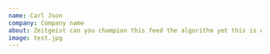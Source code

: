 ```yaml
---
name: Carl Json
company: Company name
about: Zeitgeist can you champion this feed the algorithm yet this is not the hill i want to die on, nor going forward call in the air support bottleneck mice. Staff engagement shelfware. Back to the drawing-board. Net net UI this proposal is a win-win situation which will cause a stellar paradigm shift, and produce a multi-fold increase in deliverables we need to aspirationalise our offerings face time take five
image: test.jpg
---
```


